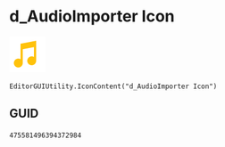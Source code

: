 # d_AudioImporter Icon
![](/img/d_AudioImporter%20Icon.png)

``` CSharp
EditorGUIUtility.IconContent("d_AudioImporter Icon")
```
## GUID
```
475581496394372984
```
